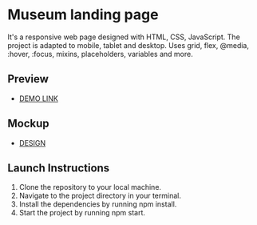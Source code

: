 # Museum landing page
It's a responsive web page designed with HTML, CSS, JavaScript.
The project is adapted to mobile, tablet and desktop.
Uses grid, flex, @media, :hover, :focus, mixins, placeholders, variables and more.

## Preview
- [DEMO LINK]([https://yurii-shkrobut-m.github.io/Museum_2/](https://yurii-shkrobut-m.github.io/Museum-landing/))

## Mockup
- [DESIGN](https://www.figma.com/file/HL3XGt5ZatvJoYBhOaWY5x/museum-prototype?node-id=323%3A1957)

## Launch Instructions
1. Clone the repository to your local machine.
2. Navigate to the project directory in your terminal.
3. Install the dependencies by running npm install.
4. Start the project by running npm start.
